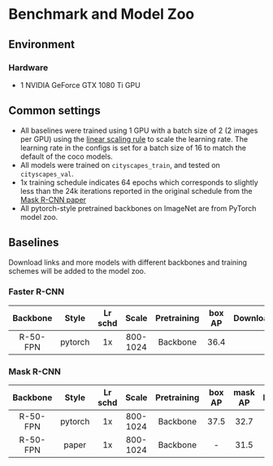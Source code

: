 # Benchmark and Model Zoo

## Environment

### Hardware

- 1 NVIDIA GeForce GTX 1080 Ti GPU

## Common settings

- All baselines were trained using 1 GPU with a batch size of 2 (2 images per GPU) using the [linear scaling rule](https://arxiv.org/abs/1706.02677) to scale the learning rate. The learning rate in the configs is set for a batch size of 16 to match the default of the coco models.
- All models were trained on `cityscapes_train`, and tested on `cityscapes_val`.
- 1x training schedule indicates 64 epochs which corresponds to slightly less than the 24k iterations reported in the original schedule from the [Mask R-CNN paper](https://arxiv.org/abs/1703.06870)
- All pytorch-style pretrained backbones on ImageNet are from PyTorch model zoo.


## Baselines

Download links and more models with different backbones and training schemes will be added to the model zoo. 


### Faster R-CNN

|    Backbone     |  Style  | Lr schd | Scale | Pretraining | box AP | Download |
| :-------------: | :-----: | :-----: | :---: | :---------: | :----: | :------: |
|    R-50-FPN     | pytorch |   1x    | 800-1024 | Backbone |  36.4  |          |

### Mask R-CNN

|    Backbone     |  Style  | Lr schd | Scale | Pretraining | box AP | mask AP | Download |
| :-------------: | :-----: | :-----: | :---: | :---------: | :----: | :-----: | :------: |
|    R-50-FPN     | pytorch |   1x    | 800-1024 | Backbone |  37.5  |  32.7   |          |
|    R-50-FPN     | paper   |   1x    | 800-1024 | Backbone |  -     |  31.5   |          |
